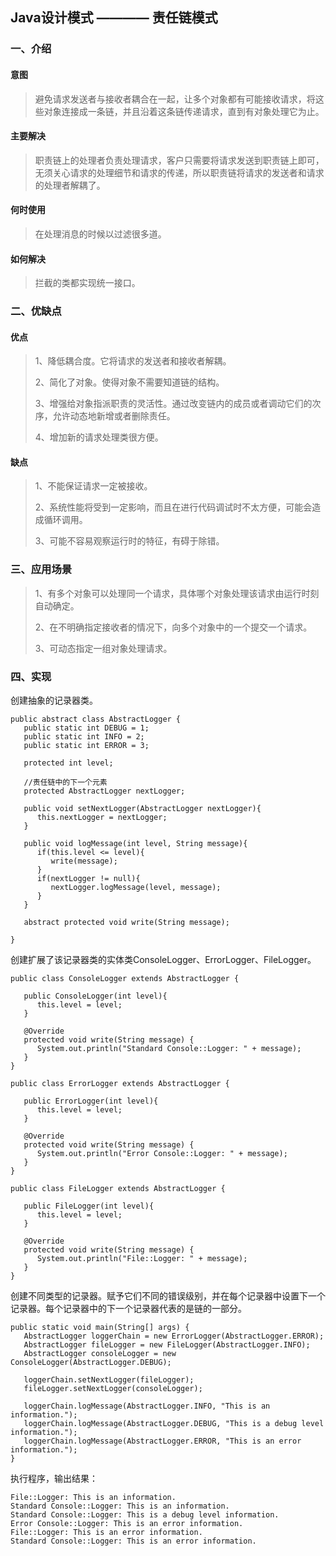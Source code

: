 ## Java设计模式 ———— 责任链模式

###  一、介绍

#### 意图

> 避免请求发送者与接收者耦合在一起，让多个对象都有可能接收请求，将这些对象连接成一条链，并且沿着这条链传递请求，直到有对象处理它为止。

#### 主要解决

> 职责链上的处理者负责处理请求，客户只需要将请求发送到职责链上即可，无须关心请求的处理细节和请求的传递，所以职责链将请求的发送者和请求的处理者解耦了。

#### 何时使用

> 在处理消息的时候以过滤很多道。

#### 如何解决

> 拦截的类都实现统一接口。

### 二、优缺点

#### 优点

> 1、降低耦合度。它将请求的发送者和接收者解耦。 
>
> 2、简化了对象。使得对象不需要知道链的结构。 
>
> 3、增强给对象指派职责的灵活性。通过改变链内的成员或者调动它们的次序，允许动态地新增或者删除责任。 
>
> 4、增加新的请求处理类很方便。

#### 缺点

> 1、不能保证请求一定被接收。
>
> 2、系统性能将受到一定影响，而且在进行代码调试时不太方便，可能会造成循环调用。
>
> 3、可能不容易观察运行时的特征，有碍于除错。

### 三、应用场景

> 1、有多个对象可以处理同一个请求，具体哪个对象处理该请求由运行时刻自动确定。 
> 
> 2、在不明确指定接收者的情况下，向多个对象中的一个提交一个请求。 
>
> 3、可动态指定一组对象处理请求。

### 四、实现

创建抽象的记录器类。

    public abstract class AbstractLogger {
       public static int DEBUG = 1;
       public static int INFO = 2;
       public static int ERROR = 3;
     
       protected int level;
     
       //责任链中的下一个元素
       protected AbstractLogger nextLogger;
     
       public void setNextLogger(AbstractLogger nextLogger){
          this.nextLogger = nextLogger;
       }
     
       public void logMessage(int level, String message){
          if(this.level <= level){
             write(message);
          }
          if(nextLogger != null){
             nextLogger.logMessage(level, message);
          }
       }
     
       abstract protected void write(String message);
       
    }
    
创建扩展了该记录器类的实体类ConsoleLogger、ErrorLogger、FileLogger。

    public class ConsoleLogger extends AbstractLogger {
     
       public ConsoleLogger(int level){
          this.level = level;
       }
     
       @Override
       protected void write(String message) {    
          System.out.println("Standard Console::Logger: " + message);
       }
    }
     
    public class ErrorLogger extends AbstractLogger {
     
       public ErrorLogger(int level){
          this.level = level;
       }
     
       @Override
       protected void write(String message) {    
          System.out.println("Error Console::Logger: " + message);
       }
    }
     
    public class FileLogger extends AbstractLogger {
     
       public FileLogger(int level){
          this.level = level;
       }
     
       @Override
       protected void write(String message) {    
          System.out.println("File::Logger: " + message);
       }
    }
    
创建不同类型的记录器。赋予它们不同的错误级别，并在每个记录器中设置下一个记录器。每个记录器中的下一个记录器代表的是链的一部分。
    
    public static void main(String[] args) {
       AbstractLogger loggerChain = new ErrorLogger(AbstractLogger.ERROR);
       AbstractLogger fileLogger = new FileLogger(AbstractLogger.INFO);
       AbstractLogger consoleLogger = new ConsoleLogger(AbstractLogger.DEBUG);
       
       loggerChain.setNextLogger(fileLogger);
       fileLogger.setNextLogger(consoleLogger);
      
       loggerChain.logMessage(AbstractLogger.INFO, "This is an information.");
       loggerChain.logMessage(AbstractLogger.DEBUG, "This is a debug level information.");
       loggerChain.logMessage(AbstractLogger.ERROR, "This is an error information.");
    }

执行程序，输出结果：

    File::Logger: This is an information.
    Standard Console::Logger: This is an information.
    Standard Console::Logger: This is a debug level information.
    Error Console::Logger: This is an error information.
    File::Logger: This is an error information.
    Standard Console::Logger: This is an error information.